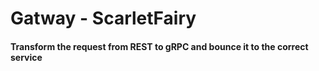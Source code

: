 # Gatway - ScarletFairy
#### Transform the request from REST to gRPC and bounce it to the correct service
